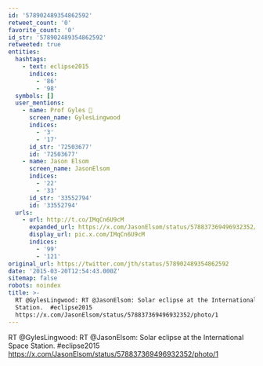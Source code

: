 ```yaml
---
id: '578902489354862592'
retweet_count: '0'
favorite_count: '0'
id_str: '578902489354862592'
retweeted: true
entities:
  hashtags:
    - text: eclipse2015
      indices:
        - '86'
        - '98'
  symbols: []
  user_mentions:
    - name: Prof Gyles 💬
      screen_name: GylesLingwood
      indices:
        - '3'
        - '17'
      id_str: '72503677'
      id: '72503677'
    - name: Jason Elsom
      screen_name: JasonElsom
      indices:
        - '22'
        - '33'
      id_str: '33552794'
      id: '33552794'
  urls:
    - url: http://t.co/IMqCn6U9cM
      expanded_url: https://x.com/JasonElsom/status/578837369496932352/photo/1
      display_url: pic.x.com/IMqCn6U9cM
      indices:
        - '99'
        - '121'
original_url: https://twitter.com/jth/status/578902489354862592
date: '2015-03-20T12:54:43.000Z'
sitemap: false
robots: noindex
title: >-
  RT @GylesLingwood: RT @JasonElsom: Solar eclipse at the International Space
  Station.  #eclipse2015
  https://x.com/JasonElsom/status/578837369496932352/photo/1
---
```


RT @GylesLingwood: RT @JasonElsom: Solar eclipse at the International Space Station.  #eclipse2015 https://x.com/JasonElsom/status/578837369496932352/photo/1